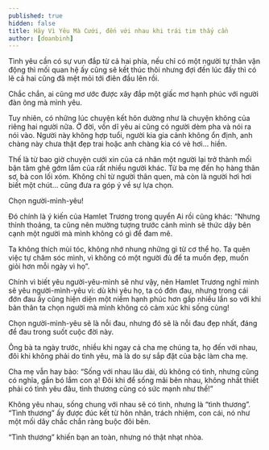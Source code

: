 ```yaml
---
published: true
hidden: false
title: Hãy Vì Yêu Mà Cưới, đến với nhau khi trái tim thấy cần
author: [doanbinh]
---
```


Tình yêu cần có sự vun đắp từ cả hai phía, nếu chỉ có một người tự thân vận động thì mối quan hệ ấy cũng sẽ kết thúc thôi nhưng đợi đến lúc đấy thì có lẽ cả hai cũng đã mệt mỏi tới điên đầu lên rồi. 

Chắc chắn, ai cũng mơ ước được xây đắp một giấc mơ hạnh phúc với người đàn ông mà mình yêu.

Tuy nhiên, có những lúc chuyện kết hôn dường như là chuyện không của riêng hai người nữa. Ở đời, vốn dĩ yêu ai cũng có người dèm pha và nói ra nói vào. Người này không hợp tuổi, người kia gia cảnh không ổn định, anh chàng này chưa thật đẹp trai hoặc anh chàng kia có vẻ hơi… hiền.

Thế là từ bao giờ chuyện cưới xin của cá nhân một người lại trở thành mối bận tâm ghê gớm lắm của rất nhiều người khác. Từ ba mẹ đến họ hàng thân sơ, bà con lối xóm. Không chỉ từ người thân quen, mà còn là người hơi hơi biết một chút… cũng đưa ra góp ý về sự lựa chọn.

Chọn người-mình-yêu!

Đó chính là ý kiến của Hamlet Trương trong quyển Ai rồi cũng khác: “Nhưng thỉnh thoảng, ta cũng nên mường tượng trước cảnh mình sẽ thức dậy bên cạnh một người mà mình không có gì để đam mê.

Ta không thích mùi tóc, không nhớ nhung những gì từ cơ thể họ. Ta quên việc tự chăm sóc mình, vì không có một người đủ để ta muốn đẹp, muốn giỏi hơn mỗi ngày vì họ”.

Chính vì biết yêu người-yêu-mình sẽ như vậy, nên Hamlet Trương nghĩ mình sẽ yêu người-mình-yêu vì: dù khi yêu họ, ta có đớn đau, nhưng trong cái đớn đau ấy cũng hiện diện một niềm hạnh phúc hơn gấp nhiều lần so với khi bản thân ta chọn người mà mình không có cảm xúc khi sống cùng!

Chọn người-mình-yêu sẽ là nỗi đau, nhưng đó sẽ là nỗi đau đẹp nhất, đáng để đau trong suốt cuộc đời này.

Ông bà ta ngày trước, nhiều khi ngay cả cha mẹ chúng ta, họ đến với nhau, đôi khi không phải do tình yêu, mà là do sự sắp đặt của bậc làm cha mẹ.

Cha mẹ vẫn hay bảo: “Sống với nhau lâu dài, dù không có tình, nhưng cũng có nghĩa, gắn bó lắm con ạ! Đôi khi để sống mãi bên nhau, không nhất thiết phải có tình yêu đâu, tình thương cũng có sức mạnh như thế!”

Không yêu nhau, sống chung với nhau sẽ có tình, nhưng là “tình thương”. “Tình thương” ấy được đúc kết từ hôn nhân, trách nhiệm, con cái, nó như một mối dây chắc chắn ràng buộc đôi bên.

“Tình thương” khiến bạn an toàn, nhưng nó thật nhạt nhòa.